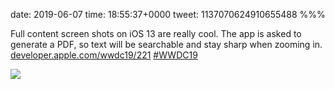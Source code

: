 date: 2019-06-07
time: 18:55:37+0000
tweet: 1137070624910655488
%%%

Full content screen shots on iOS 13 are really cool. The app is asked to generate a PDF, so text will be searchable and stay sharp when zooming in. [developer.apple.com/wwdc19/221](https://developer.apple.com/wwdc19/221) [#WWDC19](https://twitter.com/hashtag/WWDC19)

![](D8evrOFU0AAXN4Q.jpg)
